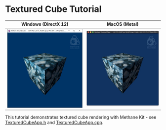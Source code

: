 # Textured Cube Tutorial

| Windows (DirectX 12) | MacOS (Metal) |
| -------------------- | ------------- |
| ![Textured Cube on Windows](Screenshots/TexturedCubeWinDirectX12.jpg) | ![Textured Cube on MacOS](Screenshots/TexturedCubeMacMetal.jpg) |

This tutorial demonstrates textured cube rendering with Methane Kit - see [TexturedCubeApp.h](TexturedCubeApp.h) and [TexturedCubeApp.cpp](TexturedCubeApp.cpp).